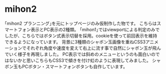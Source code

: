 mihon2
======
｢mihon2 プランニング｣を元にトップページのみ仮制作した物です。
こちらはスマートフォン表示とPC表示の2種類。
｢mihon1｣ではviewportによる判定のみでしたが、こちらではボタン式表示切替を採用。cookieを使って前回表示を維持できるようになっています。
背景に3種類のシャボン玉画像を重ねCSS3アニメーションでそれぞれ角度や速度を変えて右上に流す事で自然にシャボン玉が飛んでいく様子を再現しました。
PC表示では斜めのメニューというのも面白いのではないかと思いこちらもCSS3で傾きを付け虹のように表現してみました。
シャボン玉もPCボタン・スマートフォンボタンも自作しています。